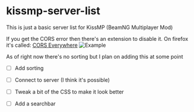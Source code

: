 
# kissmp-server-list

This is just a basic server list for KissMP (BeamNG Multiplayer Mod)

  If you get the CORS error then there's an extension to disable it. On firefox it's called: [CORS Everywhere](https://addons.mozilla.org/en-GB/firefox/addon/cors-everywhere/)
![Example](https://imgur.com/dDuEfy6.png)

As of right now there's no sorting but I plan on adding this at some point

- [ ] Add sorting

- [ ] Connect to server (I think it's possible)

- [ ] Tweak a bit of the CSS to make it look better

- [ ] Add a searchbar
